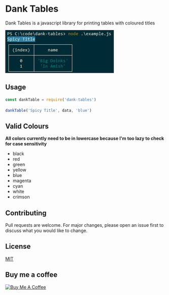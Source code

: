 # Dank Tables

Dank Tables is a javascript library for printing tables with coloured titles

![Screenshot](media/example.jpg)

## Usage

```javascript
const dankTable = require('dank-tables')

dankTable('Spicy Title', data, 'blue')
```

## Valid Colours

**All colors currently need to be in lowercase because I'm too lazy to check for case sensitivity**

- black
- red
- green
- yellow
- blue
- magenta
- cyan
- white
- crimson

## Contributing
Pull requests are welcome. For major changes, please open an issue first to discuss what you would like to change.

## License
[MIT](https://choosealicense.com/licenses/mit/)

## Buy me a coffee
<a href="https://www.buymeacoffee.com/fuelwaster" target="_blank"><img src="https://cdn.buymeacoffee.com/buttons/default-orange.png" alt="Buy Me A Coffee" height="41" width="174"></a>
